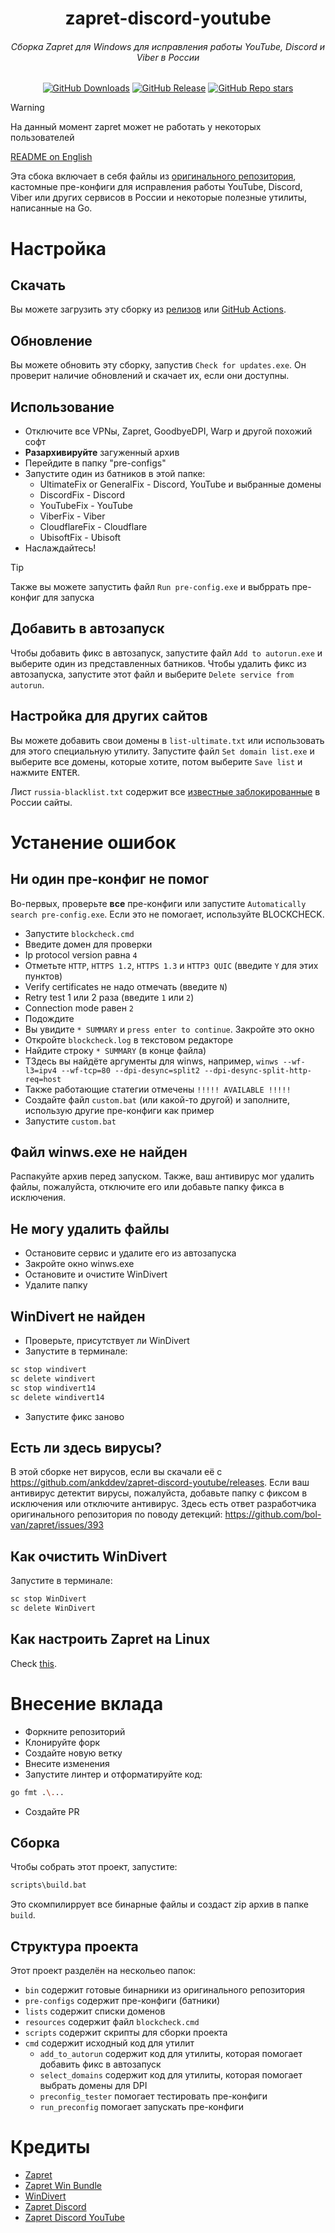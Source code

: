 <h1 align="center">zapret-discord-youtube</h1>
<h6 align="center">Сборка Zapret для Windows для исправления работы YouTube, Discord и Viber в России</h6>
<div align="center">
  <a href="https://github.com/ankddev/zapret-discord-youtube/releases"><img alt="GitHub Downloads" src="https://img.shields.io/github/downloads/ankddev/zapret-discord-youtube/total"></a>
  <a href="https://github.com/ankddev/zapret-discord-youtube/releases"><img alt="GitHub Release" src="https://img.shields.io/github/v/release/ankddev/zapret-discord-youtube"></a>
  <a href="https://github.com/ankddev/zapret-discord-youtube"><img alt="GitHub Repo stars" src="https://img.shields.io/github/stars/ankddev/zapret-discord-youtube?style=flat"></a>
</div>

> [!WARNING]
> На данный момент zapret может не работать у некоторых пользователей

[README on English](./README.md)

Эта сбока включает в себя файлы из [оригинального репозитория](https://github.com/bol-van/zapret-win-bundle), кастомные пре-конфиги для исправления работы YouTube, Discord, Viber или других сервисов в России и некоторые полезные утилиты, написанные на Go.
# Настройка
## Скачать
Вы можете загрузить эту сборку из [релизов](https://github.com/ankddev/zapret-discord-youtube/releases) или [GitHub Actions](https://github.com/ankddev/zapret-discord-youtube/actions).
## Обновление
Вы можете обновить эту сборку, запустив `Check for updates.exe`. Он проверит наличие обновлений и скачает их, если они доступны.
## Использование
* Отключите все VPNы, Zapret, GoodbyeDPI, Warp и другой похожий софт
* **Разархивируйте** загуженный архив
* Перейдите в папку "pre-configs"
* Запустите один из батников в этой папке:
  * UltimateFix or GeneralFix - Discord, YouTube и выбранные домены
  * DiscordFix - Discord
  * YouTubeFix - YouTube
  * ViberFix - Viber
  * CloudflareFix - Cloudflare
  * UbisoftFix - Ubisoft
* Наслаждайтесь!

> [!TIP]
> Также вы можете запустить файл `Run pre-config.exe` и выбррать пре-конфиг для запуска

## Добавить в автозапуск
Чтобы добавить фикс в автозапуск, запустите файл `Add to autorun.exe` и выберите один из представленных батников. Чтобы удалить фикс из автозапуска, запустите этот файл и выберите `Delete service from autorun`.

## Настройка для других сайтов
Вы можете добавить свои домены в `list-ultimate.txt` или использовать для этого специальную утилиту. Запустите файл `Set domain list.exe` и выберите все домены, которые хотите, потом выберите `Save list` и нажмите <kbd>ENTER</kbd>.

Лист `russia-blacklist.txt` содержит все [известные заблокированные](https://antizapret.prostovpn.org/domains-export.txt) в России сайты.

# Устанение ошибок
## Ни один пре-конфиг не помог
Во-первых, проверьте **все** пре-конфиги или запустите `Automatically search pre-config.exe`. Если это не помогает, используйте BLOCKCHECK.

* Запустите `blockcheck.cmd`
* Введите домен для проверки
* Ip protocol version равна `4`
* Отметьте `HTTP`, `HTTPS 1.2`, `HTTPS 1.3` и `HTTP3 QUIC` (введите `Y` для этих пунктов)
* Verify certificates не надо отмечать (введите `N`)
* Retry test 1 или 2 раза (введите `1` или `2`)
* Connection mode равен `2`
* Подождите
* Вы увидите `* SUMMARY` и `press enter to continue`. Закройте это окно
* Откройте `blockcheck.log` в текстовом редакторе
* Найдите строку `* SUMMARY` (в конце файла)
* TЗдесь вы найдёте аргументы для winws, например, `winws --wf-l3=ipv4 --wf-tcp=80 --dpi-desync=split2 --dpi-desync-split-http-req=host`
* Также работающие статегии отмечены `!!!!! AVAILABLE !!!!!`
* Создайте файл `custom.bat` (или какой-то другой) и заполните, использую другие пре-конфиги как пример
* Запустите `custom.bat`

## Файл winws.exe не найден
Распакуйте архив перед запуском. Также, ваш антивирус мог удалить файлы, пожалуйста, отключите его или добавьте папку фикса в исключения.

## Не могу удалить файлы
* Остановите сервис и удалите его из автозапуска
* Закройте окно winws.exe
* Остановите и очистите WinDivert
* Удалите папку

## WinDivert не найден
* Проверьте, присутствует ли WinDivert
* Запустите в терминале:
```bash
sc stop windivert
sc delete windivert
sc stop windivert14
sc delete windivert14
```
* Запустите фикс заново

## Есть ли здесь вирусы?
В этой сборке нет вирусов, если вы скачали её с https://github.com/ankddev/zapret-discord-youtube/releases. Если ваш антивирус детектит вирусы, пожалуйста, добавьте папку с фиксом в исключения или отключите антивирус.
Здесь есть ответ разработчика оригинального репозитория по поводу детекций: https://github.com/bol-van/zapret/issues/393

## Как очистить WinDivert
Запустите в терминале:
```bash
sc stop WinDivert
sc delete WinDivert
```

## Как настроить Zapret на Linux
Check [this](https://github.com/bol-van/zapret/blob/master/docs/quick_start.txt).

# Внесение вклада
* Форкните репозиторий
* Клонируйте форк
* Создайте новую ветку
* Внесите изменения
* Запустите линтер и отформатируйте код:
```bash
go fmt .\...
```
* Создайте PR

## Сборка
Чтобы собрать этот проект, запустите:
```bash
scripts\build.bat
```
Это скомпилиррует все бинарные файлы и создаст zip архив в папке `build`.
## Структура проекта
Этот проект разделён на нескольео папок:
* `bin` содержит готовые бинарники из оригинального репозитория
* `pre-configs` содержит пре-конфиги (батники)
* `lists` содержит списки доменов
* `resources` содержит файл `blockcheck.cmd`
* `scripts` содержит скрипты для сборки проекта
* `cmd` содержит исходный код для утилит
  * `add_to_autorun` содержит код для утилиты, которая помогает добавить фикс в автозапуск
  * `select_domains` содержит код для утилиты, которая помогает выбрать домены для DPI
  * `preconfig_tester` помогает тестировать пре-конфиги
  * `run_preconfig` помогает запускать пре-конфиги
# Кредиты
* [Zapret](https://github.com/bol-van/zapret)
* [Zapret Win Bundle](https://github.com/bol-van/zapret-win-bundle)
* [WinDivert](https://github.com/basil00/WinDivert)
* [Zapret Discord](https://github.com/Flowseal/zapret-discord-youtube)
* [Zapret Discord YouTube](https://howdyho.net/windows-software/discord-fix-snova-rabotayushij-diskord-vojs-zvonki)
